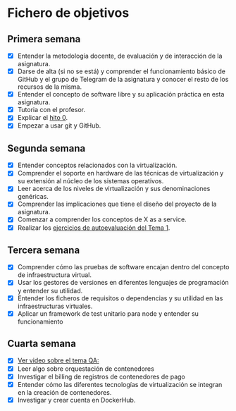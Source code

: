 # Fichero de objetivos

## Primera semana

- [x] Entender la metodología docente, de evaluación y de interacción de la asignatura.
- [x] Darse de alta (si no se está) y comprender el funcionamiento básico de GitHub y el grupo de Telegram de la asignatura y conocer el resto de los recursos de la misma.
- [x] Entender el concepto de software libre y su aplicación práctica en esta asignatura.
- [x] Tutoria con el profesor.
- [x] Explicar el [hito 0](http://jj.github.io/IV/documentos/proyecto/0.Repositorio). 
- [x] Empezar a usar git y GitHub. 

## Segunda semana
- [X] Entender conceptos relacionados con la virtualización.
- [X] Comprender el soporte en hardware de las técnicas de virtualización y su extensión al núcleo de los sistemas operativos.
- [X] Leer acerca de los niveles de virtualización y sus denominaciones genéricas.
- [X] Comprender las implicaciones que tiene el diseño del proyecto de la asignatura.
- [X] Comenzar a comprender los conceptos de X as a service.
- [X] Realizar los [ejercicios de autoevaluación del Tema 1](https://github.com/antonioml97/IV-Ejercicios).

## Tercera semana
- [x] Comprender cómo las pruebas de software encajan dentro del concepto de infraestructura virtual.
- [x] Usar los gestores de versiones en diferentes lenguajes de programación y entender su utilidad.
- [x] Entender los ficheros de requisitos o dependencias y su utilidad en las infraestructuras virtuales.
- [x] Aplicar un framework de test unitario para node y entender su funcionamiento 

## Cuarta semana
- [x] [Ver video sobre el tema QA:](https://youtu.be/wD_og-3KOsE)
- [x] Leer algo sobre orquestación de contenedores
- [x] Investigar el billing de registros de contenedores de pago
- [x] Entender cómo las diferentes tecnologías de virtualización se integran en la creación de contenedores.
- [x] Investigar y crear cuenta en DockerHub.